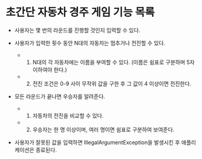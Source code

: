 # 초간단 자동차 경주 게임 기능 목록

- 사용자는 몇 번의 라운드를 진행할 것인지 입력할 수 있다. 


- 사용자가 입력한 횟수 동안 N대의 자동차는 멈추거나 전진할 수 있다.
        
    * 1) N대의 각 자동차에는 이름을 부여할 수 있다. (이름은 쉼표로 구분하며 5자 이하여야 한다.)
        
    * 2) 전진 조건은 0-9 사이 무작위 값을 구한 후 그 값이 4 이상이면 전진한다.
    
         
- 모든 라운드가 끝나면 우승자를 알려준다. 
  
    * 1) 자동차의 전진을 비교할 수 있다.
  
    * 2) 우승자는 한 명 이상이며, 여러 명이면 쉼표로 구분하여 보여준다.
    

- 사용자가 잘못된 값을 입력하면 IllegalArgumentException을 발생시킨 후 애플리케이션은 종료된다. 


